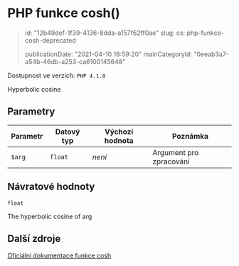 PHP funkce cosh()
=================

> id: "12b49def-1f39-4136-8dda-a157f62ff0ae"
> slug:
> 	cs: php-funkce-cosh-deprecated
>
> publicationDate: "2021-04-10 18:59:20"
> mainCategoryId: "0eeab3a7-a54b-46db-a253-ca6100145648"

Dostupnost ve verzích: `PHP 4.1.0`

Hyperbolic cosine


Parametry
--------------

| Parametr | Datový typ | Výchozí hodnota | Poznámka |
|-----|-----|-----|-----|
| `$arg` | `float` | *není* | Argument pro zpracování |


Návratové hodnoty
----------------

`float`

The hyperbolic cosine of arg

Další zdroje
------------

[Oficiální dokumentace funkce cosh](https://www.php.net/manual/en/function.cosh.php)
